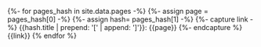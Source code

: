 <!--this liquid script generate a link-list of the IG pages including  all the IG artifacts based on their titles -->
{%- for pages_hash in site.data.pages -%}
{%- assign page = pages_hash[0] -%} 
{%- assign hash= pages_hash[1] -%}
{%- capture link -%}
  {{hash.title | prepend: '[' | append: ']'}}: {{page}}
{%- endcapture %}
{{link}}
{% endfor %} 